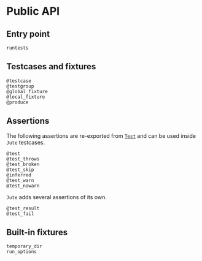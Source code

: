 # Public API


## Entry point

```@docs
runtests
```


## Testcases and fixtures

```@docs
@testcase
@testgroup
@global_fixture
@local_fixture
@produce
```


## Assertions

The following assertions are re-exported from [`Test`](https://docs.julialang.org/en/latest/stdlib/Test/) and can be used inside `Jute` testcases.

```@docs
@test
@test_throws
@test_broken
@test_skip
@inferred
@test_warn
@test_nowarn
```

`Jute` adds several assertions of its own.

```@docs
@test_result
@test_fail
```


## Built-in fixtures

```@docs
temporary_dir
run_options
```
